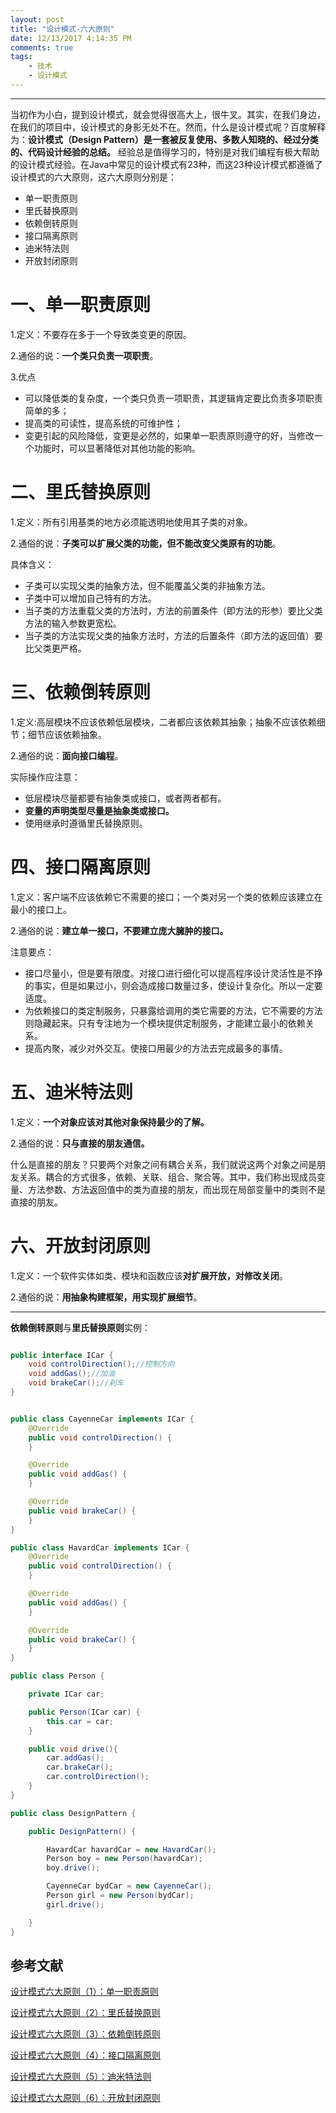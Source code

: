 ```yaml
---
layout: post
title: "设计模式-六大原则"
date: 12/13/2017 4:14:35 PM 
comments: true
tags: 
	- 技术 
	- 设计模式
---
```

---
当初作为小白，提到设计模式，就会觉得很高大上，很牛叉。其实，在我们身边，在我们的项目中，设计模式的身影无处不在。然而，什么是设计模式呢？百度解释为：**设计模式（Design Pattern）是一套被反复使用、多数人知晓的、经过分类的、代码设计经验的总结。** 经验总是值得学习的，特别是对我们编程有极大帮助的设计模式经验。在Java中常见的设计模式有23种，而这23种设计模式都遵循了设计模式的六大原则，这六大原则分别是：
 
 - 单一职责原则
 - 里氏替换原则
 - 依赖倒转原则
 - 接口隔离原则
 - 迪米特法则
 - 开放封闭原则

# 一、单一职责原则
1.定义：不要存在多于一个导致类变更的原因。

2.通俗的说：**一个类只负责一项职责**。

3.优点

- 可以降低类的复杂度，一个类只负责一项职责，其逻辑肯定要比负责多项职责简单的多；
- 提高类的可读性，提高系统的可维护性；
- 变更引起的风险降低，变更是必然的，如果单一职责原则遵守的好，当修改一个功能时，可以显著降低对其他功能的影响。

<!-- more -->
# 二、里氏替换原则
1.定义：所有引用基类的地方必须能透明地使用其子类的对象。

2.通俗的说：**子类可以扩展父类的功能，但不能改变父类原有的功能**。

具体含义：

* 子类可以实现父类的抽象方法，但不能覆盖父类的非抽象方法。
* 子类中可以增加自己特有的方法。
* 当子类的方法重载父类的方法时，方法的前置条件（即方法的形参）要比父类方法的输入参数更宽松。
* 当子类的方法实现父类的抽象方法时，方法的后置条件（即方法的返回值）要比父类更严格。

# 三、依赖倒转原则
1.定义:高层模块不应该依赖低层模块，二者都应该依赖其抽象；抽象不应该依赖细节；细节应该依赖抽象。

2.通俗的说：**面向接口编程**。

实际操作应注意：

* 低层模块尽量都要有抽象类或接口，或者两者都有。
* **变量的声明类型尽量是抽象类或接口。**
* 使用继承时遵循里氏替换原则。


# 四、接口隔离原则
1.定义：客户端不应该依赖它不需要的接口；一个类对另一个类的依赖应该建立在最小的接口上。

2.通俗的说：**建立单一接口，不要建立庞大臃肿的接口。**

注意要点：

* 接口尽量小，但是要有限度。对接口进行细化可以提高程序设计灵活性是不挣的事实，但是如果过小，则会造成接口数量过多，使设计复杂化。所以一定要适度。
* 为依赖接口的类定制服务，只暴露给调用的类它需要的方法，它不需要的方法则隐藏起来。只有专注地为一个模块提供定制服务，才能建立最小的依赖关系。
* 提高内聚，减少对外交互。使接口用最少的方法去完成最多的事情。

# 五、迪米特法则
1.定义：**一个对象应该对其他对象保持最少的了解。**

2.通俗的说：**只与直接的朋友通信。**

什么是直接的朋友？只要两个对象之间有耦合关系，我们就说这两个对象之间是朋友关系。耦合的方式很多，依赖、关联、组合、聚合等。其中，我们称出现成员变量、方法参数、方法返回值中的类为直接的朋友，而出现在局部变量中的类则不是直接的朋友。

# 六、开放封闭原则
1.定义：一个软件实体如类、模块和函数应该**对扩展开放，对修改关闭**。

2.通俗的说：**用抽象构建框架，用实现扩展细节**。

---

**依赖倒转原则**与**里氏替换原则**实例：

```java

public interface ICar {
    void controlDirection();//控制方向
    void addGas();//加油
    void brakeCar();//刹车
}


public class CayenneCar implements ICar {
    @Override
    public void controlDirection() {
    }

    @Override
    public void addGas() {
    }

    @Override
    public void brakeCar() {
    }
}

public class HavardCar implements ICar {
    @Override
    public void controlDirection() {
    }

    @Override
    public void addGas() {
    }

    @Override
    public void brakeCar() {
    }
}

public class Person {

    private ICar car;

    public Person(ICar car) {
        this.car = car;
    }

    public void drive(){
        car.addGas();
        car.brakeCar();
        car.controlDirection();
    }
}

public class DesignPattern {

    public DesignPattern() {

        HavardCar havardCar = new HavardCar();
        Person boy = new Person(havardCar);
        boy.drive();

        CayenneCar bydCar = new CayenneCar();
        Person girl = new Person(bydCar);
        girl.drive();

    }
}
```


## 参考文献

[设计模式六大原则（1）：单一职责原则](http://blog.csdn.net/zhengzhb/article/details/7278174)

[设计模式六大原则（2）：里氏替换原则](http://blog.csdn.net/zhengzhb/article/details/7281833)

[设计模式六大原则（3）：依赖倒转原则](http://blog.csdn.net/zhengzhb/article/details/7289269)

[设计模式六大原则（4）：接口隔离原则](http://blog.csdn.net/zhengzhb/article/details/7296921)

[设计模式六大原则（5）：迪米特法则](http://blog.csdn.net/zhengzhb/article/details/7296930)

[设计模式六大原则（6）：开放封闭原则](http://blog.csdn.net/zhengzhb/article/details/7296944)




